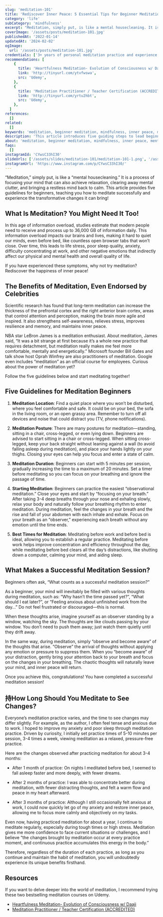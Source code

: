 ```yaml
---
slug: 'meditation-101'
title: 'Rediscover Inner Peace: 5 Essential Tips for Beginner Meditation Practitioners'
category: 'life'
subCategory: 'mindfulness'
excerpt: "Meditation, simply put, is like a mental housecleaning. It is a process of focusing your mind that can also achieve relaxation, clearing away mental clutter, and bringing a restless mind back to calm. This article provides five guidelines for beginners, teaching you how to meditate successfully and experience the transformative changes it can bring!"
coverImage: '/assets/posts/meditation-101.jpg'
publishedAt: '2022-01-14'
updatedAt: '2024-02-02'
ogImage:
  url: '/assets/posts/meditation-101.jpg'
credentials: ['3+ years of personal meditation practice and experience']
recommendations: [
    {
      title: 'Heartfulness Meditation- Evolution of Consciousness w/ Daaji',
      link: 'http://tinyurl.com/ytvfwswa',
      src: 'Udemy',
    },
    {
      title: 'Meditation Practitioner / Teacher Certification (ACCREDITED)',
      link: 'http://tinyurl.com/yrtu2hbt',
      src: 'Udemy',
    },
  ]
references:
  []
related:
  []
keywords: 'meditation, beginner meditation, mindfulness, inner peace, mental clarity, meditation tips, relaxation, stress relief, mental health, mindfulness practice'
description: 'This article introduces five guiding steps to lead beginners into the world of mindfulness and experience the transformative effects of meditation.'
about: 'meditation, beginner meditation, mindfulness, inner peace, mental clarity, meditation tips, relaxation, stress relief, mental health, mindfulness practice'
faqs:
  []
instagramId: 'CYwsC33hI30'
slideUrls: ['/assets/slides/meditation-101/meditation-101-1.png', '/assets/slides/meditation-101/meditation-101-2.png', '/assets/slides/meditation-101/meditation-101-3.png', '/assets/slides/meditation-101/meditation-101-4.png', '/assets/slides/meditation-101/meditation-101-5.png', '/assets/slides/meditation-101/meditation-101-6.png']
instagramUrl: 'https://www.instagram.com/p/CYwsC33hI30/'
---
```


“Meditation,” simply put, is like a “mental housecleaning.” It is a process of focusing your mind that can also achieve relaxation, clearing away mental clutter, and bringing a restless mind back to calm. This article provides five guidelines for beginners, teaching you how to meditate successfully and experience the transformative changes it can bring!

## What Is Meditation? You Might Need It Too!

In this age of information overload, studies estimate that modern people need to receive and process up to 36,000 GB of information daily. This information overload impacts our brains and lives, making it hard to quiet our minds, even before bed, like countless open browser tabs that won’t close. Over time, this leads to life stress, poor sleep quality, anxiety, difficulty concentrating at work, and other negative emotions that indirectly affect our physical and mental health and overall quality of life.

If you have experienced these symptoms, why not try meditation? Rediscover the happiness of inner peace!

## The Benefits of Meditation, Even Endorsed by Celebrities

Scientific research has found that long-term meditation can increase the thickness of the prefrontal cortex and the right anterior brain cortex, areas that control attention and perception, making the brain more agile and inspired. It also strengthens self-awareness, relieves stress, improves resilience and memory, and maintains inner peace.

NBA star LeBron James is a meditation enthusiast. About meditation, James said, “It was a bit strange at first because it’s a whole new practice that requires detachment, but meditation really makes me feel more comfortable, mentally and energetically.” Microsoft founder Bill Gates and talk show host Oprah Winfrey are also practitioners of meditation. Google even includes “meditation” as an official course for employees. Curious about the power of meditation yet?

Follow the five guidelines below and start meditating together!

## Five Guidelines for Meditation Beginners

1. **Meditation Location**: Find a quiet place where you won’t be disturbed, where you feel comfortable and safe. It could be on your bed, the sofa in the living room, or an open grassy area. Remember to turn off all devices and noise that could distract you (TV, phone notifications).

2. **Meditation Posture**: There are many postures for meditation—standing, sitting in a chair, cross-legged, or even lying down. Beginners are advised to start sitting in a chair or cross-legged. When sitting cross-legged, keep your back straight without leaning against a wall (to avoid falling asleep during meditation), and place your hands lightly on your thighs. Closing your eyes can help you focus and enter a state of calm.

3. **Meditation Duration**: Beginners can start with 5 minutes per session, gradually increasing the time to a maximum of 20 minutes. Set a timer before meditating so you can focus on your breathing and ignore the passage of time.

4. **Starting Meditation**: Beginners can practice the easiest “observational meditation.” Close your eyes and start by “focusing on your breath.” After taking 3-4 deep breaths through your nose and exhaling slowly, relax your body and naturally follow your breathing rhythm to enter meditation. During meditation, feel the changes in your breath and the rise and fall of your abdomen with each inhale and exhale. Focus on your breath as an “observer,” experiencing each breath without any emotion until the time ends.

5. **Best Times for Meditation**: Meditating before work and before bed is ideal, allowing you to establish a regular practice. Meditating before work helps improve concentration and efficiency throughout the day, while meditating before bed clears all the day’s distractions, like shutting down a computer, calming your mind, and aiding sleep.

## What Makes a Successful Meditation Session?

Beginners often ask, “What counts as a successful meditation session?”

As a beginner, your mind will inevitably be filled with various thoughts during meditation, such as: “Why hasn’t the time passed yet?”, “What should I eat later?”, or “Feeling anxious about unfinished work from the day…” Do not feel frustrated or discouraged—this is normal.

When these thoughts arise, imagine yourself as an observer standing by a window, watching the sky. The thoughts are like clouds passing by your window. You don’t need to push them away; just watch them quietly until they drift away.

In the same way, during meditation, simply “observe and become aware” of the thoughts that arise. “Observe” the arrival of thoughts without applying any emotion or pressure to suppress them. When you “become aware” of your distraction, gently bring your attention back to your breath and focus on the changes in your breathing. The chaotic thoughts will naturally leave your mind, and inner peace will return.

Once you achieve this, congratulations! You have completed a successful meditation session!

## 持How Long Should You Meditate to See Changes?

Everyone’s meditation practice varies, and the time to see changes may differ slightly.
For example, as the author, I often feel tense and anxious due to work. I hoped to improve my anxiety and poor sleep through meditation practice. Driven by curiosity, I initially set practice times of 5-10 minutes per session, 3-4 times a week, viewing meditation as a relaxed, pressure-free practice.

Here are the changes observed after practicing meditation for about 3-4 months:

* After 1 month of practice: On nights I meditated before bed, I seemed to fall asleep faster and more deeply, with fewer dreams.

* After 2 months of practice: I was able to concentrate better during meditation, with fewer distracting thoughts, and felt a warm flow and peace in my heart afterward.

* After 3 months of practice: Although I still occasionally felt anxious at work, I could now quickly let go of my anxiety and restore inner peace, allowing me to focus more calmly and objectively on my tasks.

Even now, having practiced meditation for about a year, I continue to meditate regularly, especially during tough times or high stress. Meditation gives me more confidence to face current situations or challenges, and I believe “the changes brought by meditation occur at every practice moment, and continuous practice accumulates this energy in the body.”

Therefore, regardless of the duration of each practice, as long as you continue and maintain the habit of meditation, you will undoubtedly experience its unique benefits firsthand.

## Resources

If you want to delve deeper into the world of meditation, I recommend trying these two bestselling meditation courses on Udemy.

* [Heartfulness Meditation- Evolution of Consciousness w/ Daaji](http://tinyurl.com/ytvfwswa "affiliate")
* [Meditation Practitioner / Teacher Certification (ACCREDITED)](http://tinyurl.com/yrtu2hbt "affiliate")